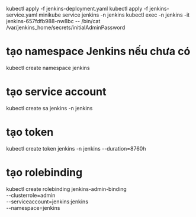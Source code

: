 
kubectl apply -f jenkins-deployment.yaml
kubectl apply -f jenkins-service.yaml
minikube service jenkins -n jenkins
kubectl exec -n jenkins -it jenkins-657fdfb988-nw8bc -- /bin/cat /var/jenkins_home/secrets/initialAdminPassword


# tạo namespace Jenkins nếu chưa có
kubectl create namespace jenkins

# tạo service account
kubectl create sa jenkins -n jenkins

# tạo token
kubectl create token jenkins -n jenkins --duration=8760h

# tạo rolebinding
kubectl create rolebinding jenkins-admin-binding \
  --clusterrole=admin \
  --serviceaccount=jenkins:jenkins \
  --namespace=jenkins